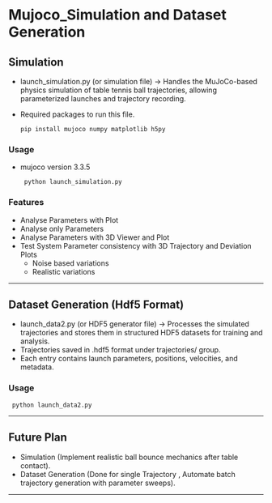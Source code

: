 # Mujoco_Simulation and Dataset Generation


## Simulation

- launch_simulation.py (or simulation file) → Handles the MuJoCo-based physics simulation of table tennis ball trajectories, allowing parameterized launches and trajectory recording.
- Required packages to run this file.
  
    ```
    pip install mujoco numpy matplotlib h5py
    ```
 ### Usage

 - mujoco version 3.3.5

     
    ```
     python launch_simulation.py
    ```

  ### Features
  - Analyse Parameters with Plot
  - Analyse only Parameters
  - Analyse Parameters with 3D Viewer and Plot
  - Test System Parameter consistency with 3D Trajectory and Deviation Plots
    -  Noise based variations
    -  Realistic variations
---   
## Dataset Generation (Hdf5 Format)

  - launch_data2.py (or HDF5 generator file) → Processes the simulated trajectories and stores them in structured HDF5 datasets for training and analysis.
  - Trajectories saved in .hdf5 format under trajectories/ group.
  - Each entry contains launch parameters, positions, velocities, and metadata.

  ### Usage

   ```
    python launch_data2.py
   ```

---

## Future Plan

- Simulation (Implement realistic ball bounce mechanics after table contact).
- Dataset Generation (Done for single Trajectory , Automate batch trajectory generation with parameter sweeps).

---
